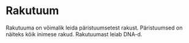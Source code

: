 # Rakutuum

Rakutuuma on võimalik leida päristuumsetest rakust. Päristuumsed on näiteks kõik
inimese rakud. Rakutuumast leiab DNA-d.
